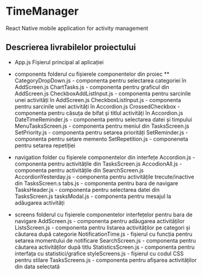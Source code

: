 # TimeManager
React Native mobile application for activity management

## Descrierea livrabilelor proiectului

* App.js 
Fișierul principal al aplicației

* components
folderul cu fișierele componentelor din  proiec
   ** CategoryDropDown.js - componenta pentru selectarea categoriei în AddScreen.js
    ChartTasks.js - componenta pentru graficul din AddScreen.js
    CheckboxAddListInput.js - componenta pentru sarcinile unei activități în AddScreen.js
    CheckboxListInput.js - componenta pentru sarcinile unei activități în Accordion.js
    CrossedCheckbox - componenta pentru căsuța de bifat și titlul activități în Accordion.js
    DateTimeReminder.js - componenta pentru selectarea datei și timpului
    MenuTasksScreen.js - componenta pentru meniul din TasksScreen.js
    SetPriority.js - componenta pentru setarea priorități
    SetReminder.js - componenta pentru setare memento
    SetRepetition.js - componeneta pentru setarea repetiției
    
* navigation 
folder cu fișierele componentelor din interfețe
    Accordion.js - componenta pentru activitățile din TasksScreen.js
    AccodionAll.js - componenta pentru activitățile din SearchScreen.js
    AccordionYesterday.js - componenta pentru activitățile trecute/inactive din TasksScreen.s
    tabs.js - componenta pentru bara de navigare
    TasksHeader.js - componenta pentru selectarea datei din TasksScreen.js
    tasksModal.js - componenta pentru mesajul la adăugarea activități
    
* screens
folderul cu fișierele componentelor interfețelor pentru bara de navigare
    AddScreen.js - componenta pentru adăugarea activităților
    ListsScreen.js - componenta pentru listarea activităților pe categori și căutarea după categorie
    NotificationTime.js - fișierul cu funcția pentru setarea momentului de notificare
    SearchScreen.js - componenta pentru căutarea activităților după titlu
    StatisticsScreen.js - componenta pentru interfața cu statistici/grafice
    styleScreens.js - fișierul cu codul CSS pentru stilare
    TasksScreens.js - componenta pentru afișarea activităților din data selectată
